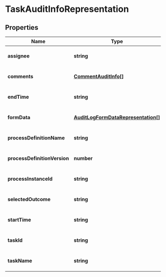 # TaskAuditInfoRepresentation

## Properties
Name | Type | Description | Notes
------------ | ------------- | ------------- | -------------
**assignee** | **string** |  | [optional] [default to null]
**comments** | [**CommentAuditInfo[]**](CommentAuditInfo.md) |  | [optional] [default to null]
**endTime** | **string** |  | [optional] [default to null]
**formData** | [**AuditLogFormDataRepresentation[]**](AuditLogFormDataRepresentation.md) |  | [optional] [default to null]
**processDefinitionName** | **string** |  | [optional] [default to null]
**processDefinitionVersion** | **number** |  | [optional] [default to null]
**processInstanceId** | **string** |  | [optional] [default to null]
**selectedOutcome** | **string** |  | [optional] [default to null]
**startTime** | **string** |  | [optional] [default to null]
**taskId** | **string** |  | [optional] [default to null]
**taskName** | **string** |  | [optional] [default to null]


